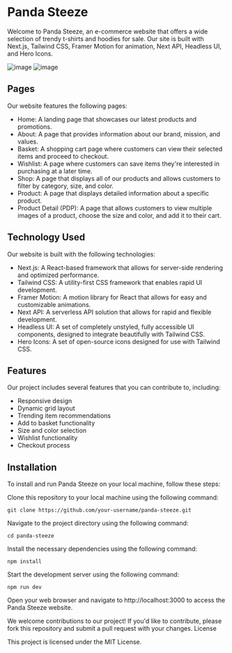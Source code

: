 


# Panda Steeze

Welcome to Panda Steeze, an e-commerce website that offers a wide selection of trendy t-shirts and hoodies for sale. Our site is built with Next.js, Tailwind CSS, Framer Motion for animation, Next API, Headless UI, and Hero Icons.

![image](https://user-images.githubusercontent.com/57604289/224721514-67f42307-785c-4ba3-9dbb-32c9c2f04900.png)
![image](https://user-images.githubusercontent.com/57604289/224721587-8a96402a-2c69-4298-a0d4-07a8d04b8fb3.png)


## Pages

Our website features the following pages:

- Home: A landing page that showcases our latest products and promotions.
- About: A page that provides information about our brand, mission, and values.
- Basket: A shopping cart page where customers can view their selected items and proceed to checkout.
- Wishlist: A page where customers can save items they're interested in purchasing at a later time.
- Shop: A page that displays all of our products and allows customers to filter by category, size, and color.
- Product: A page that displays detailed information about a specific product.
- Product Detail (PDP): A page that allows customers to view multiple images of a product, choose the size and color, and add it to their cart.

## Technology Used

Our website is built with the following technologies:

- Next.js: A React-based framework that allows for server-side rendering and optimized performance.
- Tailwind CSS: A utility-first CSS framework that enables rapid UI development.
- Framer Motion: A motion library for React that allows for easy and customizable animations.
- Next API: A serverless API solution that allows for rapid and flexible development.
- Headless UI: A set of completely unstyled, fully accessible UI components, designed to integrate beautifully with Tailwind CSS.
- Hero Icons: A set of open-source icons designed for use with Tailwind CSS.

## Features

Our project includes several features that you can contribute to, including:

- Responsive design
- Dynamic grid layout
- Trending item recommendations
- Add to basket functionality
- Size and color selection
- Wishlist functionality
- Checkout process

## Installation

To install and run Panda Steeze on your local machine, follow these steps:

Clone this repository to your local machine using the following command:

```
git clone https://github.com/your-username/panda-steeze.git
```

Navigate to the project directory using the following command:

```
cd panda-steeze
```

Install the necessary dependencies using the following command:

```
npm install
```

Start the development server using the following command:

```
npm run dev
```

Open your web browser and navigate to http://localhost:3000 to access the Panda Steeze website.

We welcome contributions to our project! If you'd like to contribute, please fork this repository and submit a pull request with your changes.
License

This project is licensed under the MIT License.
